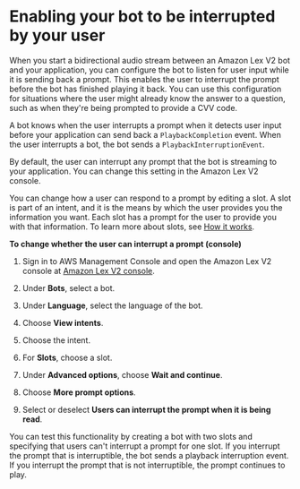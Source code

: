 # Enabling your bot to be interrupted by your user<a name="interrupt-bot"></a>

When you start a bidirectional audio stream between an Amazon Lex V2 bot and your application, you can configure the bot to listen for user input while it is sending back a prompt\. This enables the user to interrupt the prompt before the bot has finished playing it back\. You can use this configuration for situations where the user might already know the answer to a question, such as when they're being prompted to provide a CVV code\.

A bot knows when the user interrupts a prompt when it detects user input before your application can send back a `PlaybackCompletion` event\. When the user interrupts a bot, the bot sends a `PlaybackInterruptionEvent`\.

By default, the user can interrupt any prompt that the bot is streaming to your application\. You can change this setting in the Amazon Lex V2 console\.

You can change how a user can respond to a prompt by editing a slot\. A slot is part of an intent, and it is the means by which the user provides you the information you want\. Each slot has a prompt for the user to provide you with that information\. To learn more about slots, see [How it works](how-it-works.md)\.

**To change whether the user can interrupt a prompt \(console\)**

1. Sign in to AWS Management Console and open the Amazon Lex V2 console at [Amazon Lex V2 console](https://console.aws.amazon.com/lexv2/)\.

1. Under **Bots**, select a bot\.

1. Under **Language**, select the language of the bot\.

1. Choose **View intents**\.

1. Choose the intent\.

1. For **Slots**, choose a slot\.

1. Under **Advanced options**, choose **Wait and continue**\.

1. Choose **More prompt options**\.

1. Select or deselect **Users can interrupt the prompt when it is being read**\.

You can test this functionality by creating a bot with two slots and specifying that users can't interrupt a prompt for one slot\. If you interrupt the prompt that is interruptible, the bot sends a playback interruption event\. If you interrupt the prompt that is not interruptible, the prompt continues to play\.